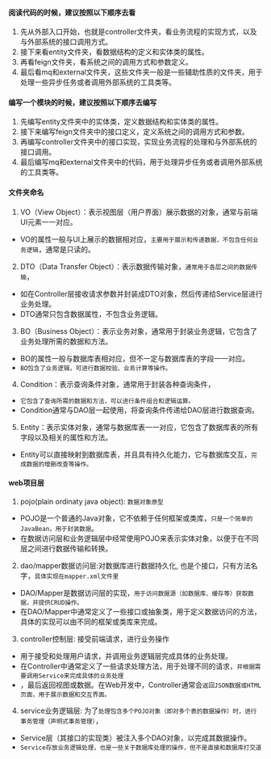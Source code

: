 #### 阅读代码的时候，建议按照以下顺序去看
1. 先从外部入口开始，也就是controller文件夹，看业务流程的实现方式，以及与外部系统的接口调用方式。
2. 接下来看entity文件夹，看数据结构的定义和实体类的属性。
3. 再看feign文件夹，看系统之间的调用方式和参数定义。
4. 最后看mq和external文件夹，这些文件夹一般是一些辅助性质的文件夹，用于处理一些异步任务或者调用外部系统的工具类等。

#### 编写一个模块的时候，建议按照以下顺序去编写
1. 先编写entity文件夹中的实体类，定义数据结构和实体类的属性。
2. 接下来编写feign文件夹中的接口定义，定义系统之间的调用方式和参数。
3. 再编写controller文件夹中的接口实现，实现业务流程的处理和与外部系统的接口调用。
4. 最后编写mq和external文件夹中的代码，用于处理异步任务或者调用外部系统的工具类等。

#### 文件夹命名
1. VO（View Object）：表示视图层（用户界面）展示数据的对象，通常与前端UI元素一一对应。
* VO的属性一般与UI上展示的数据相对应，`主要用于展示和传递数据，不包含任何业务逻辑`，通常是只读的。
2. DTO（Data Transfer Object）：表示数据传输对象，`通常用于各层之间的数据传输`，
* 如在Controller层接收请求参数并封装成DTO对象，然后传递给Service层进行业务处理。
* DTO通常只包含数据属性，不包含业务逻辑。
3. BO（Business Object）：表示业务对象，通常用于封装业务逻辑，它包含了业务处理所需的数据和方法。
* BO的属性一般与数据库表相对应，但不一定与数据库表的字段一一对应。
* `BO包含了业务逻辑，可进行数据校验、业务计算等操作。`
4. Condition：表示查询条件对象，通常用于封装各种查询条件，
* `它包含了查询所需的数据和方法，可以进行条件组合和逻辑运算。`
* Condition通常与DAO层一起使用，将查询条件传递给DAO层进行数据查询。
5. Entity：表示实体对象，通常与数据库表一一对应，它包含了数据库表的所有字段以及相关的属性和方法。
* Entity可以直接映射到数据库表，并且具有持久化能力，它与数据库交互，`完成数据的增删改查等操作。`

#### web项目层
1. pojo(plain ordinaty java object): `数据对象原型`
* POJO是一个普通的Java对象，它不依赖于任何框架或类库，`只是一个简单的JavaBean，用于封装数据`。
* 在数据访问层和业务逻辑层中经常使用POJO来表示实体对象，以便于在不同层之间进行数据传输和转换。

2. dao/mapper数据访问层:对数据库进行数据持久化, 也是个接口，只有方法名字，`具体实现在mapper.xml文件里`
* DAO/Mapper是数据访问层的实现，`用于访问数据源（如数据库、缓存等）获取数据，并提供CRUD操作。`
* 在DAO/Mapper中通常定义了一些接口或抽象类，用于定义数据访问的方法，具体的实现可以由不同的框架或类库来完成。

3. controller控制层: 接受前端请求，进行业务操作
* 用于接受和处理用户请求，并调用业务逻辑层完成具体的业务处理。
* 在Controller中通常定义了一些请求处理方法，用于处理不同的请求，`并根据需要调用Service来完成具体的业务处理`
* ，最后返回视图或数据。在Web开发中，Controller通常会`返回JSON数据或HTML页面，用于展示数据和交互界面。`

4. service业务逻辑层: 为了`处理包含多个POJO对象（即对多个表的数据操作）时，进行事务管理（声明式事务管理）`，
* Service层（其接口的实现类）被注入多个DAO对象，以完成其数据操作。
* `Service存放业务逻辑处理，也是一些关于数据库处理的操作，但不是直接和数据库打交道`

